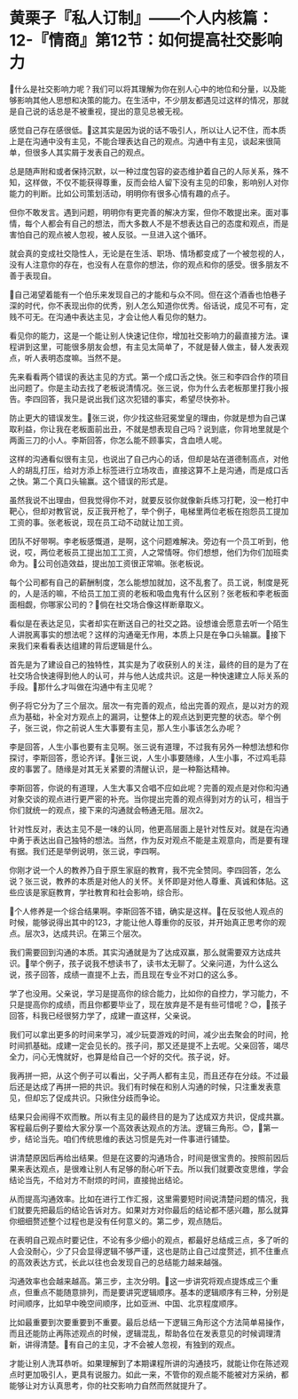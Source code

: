 # 黄栗子『私人订制』——个人内核篇：12-『情商』第12节：如何提高社交影响力

🎼什么是社交影响力呢？我们可以将其理解为你在别人心中的地位和分量，以及能够影响其他人思想和决策的能力。在生活中，不少朋友都遇见过这样的情况，那就是自己说的话总是不被重视，提出的意见总被无视。

感觉自己存在感很低。🎼这其实是因为说的话不吸引人，所以让人记不住，而本质上是在沟通中没有主见，不能合理表达自己的观点。沟通中有主见，谈起来很简单，但很多人其实屑于发表自己的观点。

总是随声附和或者保持沉默，以一种过度包容的姿态维护着自己的人际关系，殊不知，这样做，不仅不能获得尊重，反而会给人留下没有主见的印象，影响别人对你能力的判断。比如公司策划活动，明明你有很多心情有趣的点子。

但你不敢发言。遇到问题，明明你有更完善的解决方案，但你不敢提出来。面对事情，每个人都会有自己的想法，而大多数人不是不想表达自己的态度和观点，而是害怕自己的观点被人忽视，被人反驳。一旦进入这个循环。

就会真的变成社交隐性人，无论是在生活、职场、情场都变成了一个被忽视的人，没有人注意你的存在，也没有人在意你的想法，你的观点和你的感受。很多朋友不善于表现自。

🎼自己渴望着能有一个伯乐来发现自己的才能和与众不同。但在这个酒香也怕巷子深的时代，你不表现出你的优秀，别人怎么知道你优秀。俗话说，成见不可有，定贱不可无。在沟通中表达主见，才会让他人看见你的魅力。

看见你的能力，这是一个能让别人快速记住你，增加社交影响力的最直接方法。课程讲到这里，可能很多朋友会想，有主见太简单了，不就是替人做主，替人发表观点，听人表明态度嘛。当然不是。

先来看看两个错误的表达主见的方式。第一个成口舌之快。张三和李四合作的项目出问题了。你是主动去找了老板说清情况。张三说，你为什么去老板那里打我小报告。李四回答，我只是说出我们这次犯错的事实，希望尽快弥补。

防止更大的错误发生。🎼张三说，你少找这些冠冕堂皇的理由，你就是想为自己谋取利益，你让我在老板面前出丑，不就是想表现自己吗？说到底，你背地里就是个两面三刀的小人。李斯回答，你怎么能不顾事实，含血喷人呢。

这样的沟通看似很有主见，也说出了自己内心的话，但却是站在道德制高点，对他人的胡乱打压，给对方添上标签进行立场攻击，直接这算不上是沟通，而是成口舌之快。第二个真口头输赢。这个错误的形式是。

虽然我说不出理由，但我觉得你不对，就要反驳你就像新兵练习打靶，没一枪打中靶心，但却对教官说，反正我开枪了，举个例子，电梯里两位老板在抱怨员工提加工资的事。张老板说，现在员工动不动就让加工资。

团队不好带啊。李老板感慨道，是啊，这个问题难解决。旁边有一个员工听到，他说，哎，两位老板员工提出加工工资，人之常情呀。你们想想，他们为你们加班卖命为。🎼公司创造效益，提出加工资很正常嘛。张老板说。

每个公司都有自己的薪酬制度，怎么能想加就加，这不乱套了。员工说，制度是死的，人是活的嘛，不给员工加工资的老板和吸血鬼有什么区别？张老板和李老板面面相觑，你哪家公司的？🎼倘在社交场合像这样断章取义。

看似是在表达足见，实者却实在断送自己的社交之路。设想谁会愿意去听一个陌生人讲脱离事实的想法呢？这样的沟通毫无作用，本质上只是在争口头输赢。🎼接下来我们来看看表达组建的背后逻辑是什么。

首先是为了建设自己的独特性，其实是为了收获别人的关注，最终的目的是为了在社交场合快速得到他人的认可，并与他人达成共识。这是一种快速建立人际关系的手段。🎼那什么才叫做在沟通中有主见呢？

例子将它分为了三个层次。层次一有完善的观点，给出完善的观点，是以对方的观点为基础，补全对方观点上的漏洞，让整体上的观点达到更完整的状态。举个例子，张三说，你之前说人生大事要有主见，那人生小事该怎么办呢？

李是回答，人生小事也要有主见啊。张三说有道理，不过我有另外一种想法想和你探讨，李斯回答，愿论齐详。🎼张三说，人生小事要随缘，人生小事，不过鸡毛蒜皮的事罢了。随缘是对其无关紧要的清醒认识，是一种豁达精神。

李斯回答，你说的有道理，人生大事又合唱不应如此呢？完善的观点是对你和沟通对象交谈的观点进行更严密的补充。当你提出完善的观点得到对方的认可，相当于你们就统一的观点，接下来的沟通就会畅通无阻。层次2。

针对性反对，表达主见不是一味的认同，他更高层面上是针对性反对。就是在沟通中勇于表达出自己独特的想法。当然，作为反对观点不能是主观意向，而是要有理有据。我们还是举例说明，张三说，李四啊。

你刚才说一个人的教养乃自于原生家庭的教育，我不完全赞同。李四回答，怎么说？张三说，教养的本质是对他人的关怀。关怀即是对他人尊重、真诚和体贴。这些应该是家庭教育，学社教育和社会影响，综合形。

🎼个人修养是一个综合结果啊。李斯回答不错，确实是这样。🎼在反驳他人观点的时候，能够说得出其中的123，才能让他人尊重你的反驳，并开始真正思考你的观点。层次3，达成共识。在第三个层次。

我们需要回到沟通的本质。其实沟通就是为了达成双赢，那么就需要双方达成共识。🎼举个例子，孩子说我不想读书了，读书太无聊了。父亲问道，为什么这么说，孩子回答，成绩一直提不上去，而且现在专业不对口的这么多。

学了也没用。父亲说，学习是提高你的综合能力，比如你的自控力，学习能力，不只是提高你的成绩，而且你都要毕业了，现在放弃是不是有些可惜呢？😊，🎼孩子回答，科我已经很努力学了，成建一直这样，父亲说。

我们可以拿出更多的时间来学习，减少玩耍游戏的时间，减少出去聚会的时间，抢时间抓基础。成建一定会见长的。孩子问，那又还是提不上去呢。父亲回答，竭尽全力，问心无愧就好，也算是给自己一个好的交代。孩子说，好。

我再拼一把，从这个例子可以看出，父子两人都有主见，而且还存在分歧。不过最后还是达成了再拼一把的共识。我们有时候在和别人沟通的时候，只注重发表意见，但却忘了促成共识。只揪住分歧而争论。

结果只会闹得不欢而散。所以有主见的最终目的是为了达成双方共识，促成共赢。客程最后例子要给大家分享一个高效表达观点的方法。逻辑三角形。😊，🎼第一步，结论当先。咱们传统思维的表达习惯是先对一件事进行铺垫。

讲清楚原因后再给出结果。但是在这要的沟通场合，时间是很宝贵的。按照前因后果来表达观点，是很难让别人有足够的耐心听下去。所以我们就要改变思维，学会结论当先，不给对方不耐烦的时间，直接抛出结论。

从而提高沟通效率。比如在进行工作汇报，这里需要短时间说清楚问题的情况，我们就要先把最后的结论告诉对方。如果对方对你最后的结论都不感兴趣，那么就算你细细赘述整个过程也是没有任何意义的。第二步，观点随后。

在表明自己观点时要记住，不论有多少细小的观点，都最好总结成三点，多了听的人会没耐心，少了只会显得逻辑不够严谨，这也是防止自己过度赘述，抓不住重点的高效表达方式，长此以往也会发现自己的总结能力越来越强。

沟通效率也会越来越高。第三步，主次分明。🎼这一步讲究将观点提炼成三个重点，但重点不能随意排列，而是要讲究逻辑顺序。基本的逻辑顺序有三种，分别是时间顺序，比如早中晚空间顺序，比如亚洲、中国、北京程度顺序。

比如最重要到次要重要到不重要。最后总结一下逻辑三角形这个方法简单易操作，而且还能防止再陈述观点的时候，逻辑混乱，帮助各位在发表意见的时候调理清新，讲得清楚。🎼有自己的主见，才不会被人忽视，有独到的观点。

才能让别人洗耳恭听。如果理解到了本期课程所讲的沟通技巧，就能让你在陈述观点时更加吸引人，更具有说服力。如此一来，不管你的观点能不能被对方采纳，都能够让对方认真思考，你的社交影响力自然而然就提升了。


